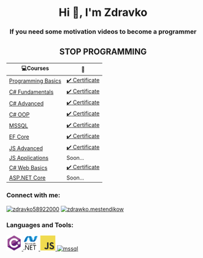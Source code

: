 <h1 align="center">Hi 👋, I'm Zdravko</h1>
<h3 align="center">If you need some motivation videos to become a programmer</h3>
<h2 align="center">STOP PROGRAMMING</h2>

<table>
<thead>
<tr>
<th><g-emoji class="g-emoji" alias="computer" fallback-src="https://github.githubassets.com/images/icons/emoji/unicode/1f4bb.png">💻</g-emoji><strong>Courses</strong></th>
<th><g-emoji class="g-emoji" alias="scroll" fallback-src="https://github.githubassets.com/images/icons/emoji/unicode/1f4dc.png">📜</g-emoji></th>
</tr>
</thead>
<tbody>
<tr>
<td><a href="https://softuni.bg/trainings/3199/programming-basics-with-csharp-january-2021" rel="nofollow"> Programming Basics </a></td>
<td><a href="https://softuni.bg/certificates/details/100079/2c1a9902" rel="nofollow"> <g-emoji class="g-emoji" alias="heavy_check_mark" fallback-src="https://github.githubassets.com/images/icons/emoji/unicode/2714.png">✔️</g-emoji> Certificate</a></td>
</tr>
<tr>
<td><a href="https://softuni.bg/trainings/3365/csharp-fundamentals-may-2021" rel="nofollow"> C# Fundamentals </a></td>
<td><a href="https://softuni.bg/certificates/details/111550/cc92b37c" rel="nofollow"> <g-emoji class="g-emoji" alias="heavy_check_mark" fallback-src="https://github.githubassets.com/images/icons/emoji/unicode/2714.png">✔️</g-emoji> Certificate</a></td>
</tr>
<tr>
<td><a href="https://softuni.bg/trainings/3483/csharp-advanced-september-2021" rel="nofollow"> C# Advanced </a></td>
<td><a href="https://softuni.bg/certificates/details/114336/3c89b9ff" rel="nofollow"> <g-emoji class="g-emoji" alias="heavy_check_mark" fallback-src="https://github.githubassets.com/images/icons/emoji/unicode/2714.png">✔️</g-emoji> Certificate</a></td>
</tr>
<tr>
<td><a href="https://softuni.bg/trainings/3484/csharp-oop-october-2021" rel="nofollow"> C# OOP </a></td>
<td><a href="https://softuni.bg/certificates/details/120472/12c2b0b8" rel="nofollow"> <g-emoji class="g-emoji" alias="heavy_check_mark" fallback-src="https://github.githubassets.com/images/icons/emoji/unicode/2714.png">✔️</g-emoji> Certificate</a></td>
</tr>
<tr>
<td><a href="https://softuni.bg/trainings/3531/ms-sql-september-2021" rel="nofollow"> MSSQL </a></td>
<td><a href="https://softuni.bg/certificates/details/113885/149db9d0" rel="nofollow"> <g-emoji class="g-emoji" alias="heavy_check_mark" fallback-src="https://github.githubassets.com/images/icons/emoji/unicode/2714.png">✔️</g-emoji> Certificate</a></td>
</tr>
<tr>
<td><a href="https://softuni.bg/trainings/3492/entity-framework-core-october-2021" rel="nofollow"> EF Core </a></td>
<td><a href="https://softuni.bg/certificates/details/119146/18e9771d" rel="nofollow">  <g-emoji class="g-emoji" alias="heavy_check_mark" fallback-src="https://github.githubassets.com/images/icons/emoji/unicode/2714.png">✔️</g-emoji> Certificate</a></td>
</tr>
<tr>
<td><a href="https://softuni.bg/trainings/3588/js-advanced-january-2022" rel="nofollow"> JS Advanced </a></td>
<td><a href="https://softuni.bg/certificates/details/126446/eb7a70e2" rel="nofollow"> <g-emoji class="g-emoji" alias="heavy_check_mark" fallback-src="https://github.githubassets.com/images/icons/emoji/unicode/2714.png">✔️</g-emoji> Certificate</a></td>
</tr>
 <tr>
<td><a href="https://softuni.bg/trainings/3589/js-applications-february-2022" rel="nofollow"> JS Applications </a></td>
<td>Soon...</td>
</tr>
<tr>
<td><a href="https://softuni.bg/trainings/3593/csharp-web-basics-basics-january-2022" rel="nofollow"> C# Web Basics </a></td>
<td><a href="https://softuni.bg/certificates/details/126298/02c014bb" rel="nofollow">  <g-emoji class="g-emoji" alias="heavy_check_mark" fallback-src="https://github.githubassets.com/images/icons/emoji/unicode/2714.png">✔️</g-emoji> Certificate</a></td>
</tr>
 <tr>
<td><a href="https://softuni.bg/trainings/3601/asp-dot-net-core-february-2022" rel="nofollow"> ASP.NET Core </a></td>
<td>Soon...</td>
</tr>
</tbody>
</table>

<h3 align="left">Connect with me:</h3>
<p align="left">
<a href="https://twitter.com/zdravko58922000" target="blank"><img align="center" src="https://raw.githubusercontent.com/rahuldkjain/github-profile-readme-generator/master/src/images/icons/Social/twitter.svg" alt="zdravko58922000" height="30" width="40" /></a>
<a href="https://fb.com/zdrawko.mestendikow" target="blank"><img align="center" src="https://raw.githubusercontent.com/rahuldkjain/github-profile-readme-generator/master/src/images/icons/Social/facebook.svg" alt="zdrawko.mestendikow" height="30" width="40" /></a>
</p>

<h3 align="left">Languages and Tools:</h3>
<p align="left"> <a href="https://www.w3schools.com/cs/" target="_blank" rel="noreferrer"> <img src="https://raw.githubusercontent.com/devicons/devicon/master/icons/csharp/csharp-original.svg" alt="csharp" width="40" height="40"/> </a> <a href="https://dotnet.microsoft.com/" target="_blank" rel="noreferrer"> <img src="https://raw.githubusercontent.com/devicons/devicon/master/icons/dot-net/dot-net-original-wordmark.svg" alt="dotnet" width="40" height="40"/> </a> <a href="https://developer.mozilla.org/en-US/docs/Web/JavaScript" target="_blank" rel="noreferrer"> <img src="https://raw.githubusercontent.com/devicons/devicon/master/icons/javascript/javascript-original.svg" alt="javascript" width="40" height="40"/> </a> <a href="https://www.microsoft.com/en-us/sql-server" target="_blank" rel="noreferrer"> <img src="https://www.svgrepo.com/show/303229/microsoft-sql-server-logo.svg" alt="mssql" width="40" height="40"/> </a> </p>
